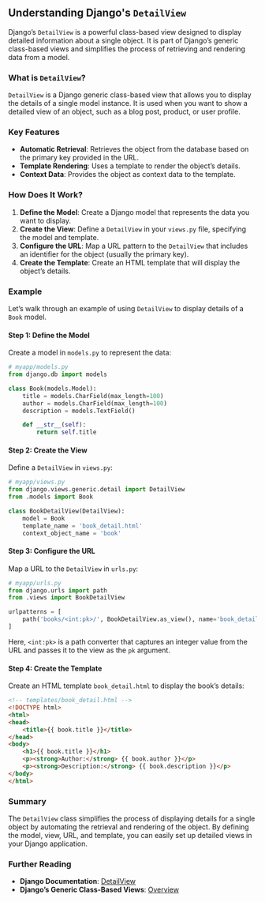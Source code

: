 ## Understanding Django's `DetailView`

Django’s `DetailView` is a powerful class-based view designed to display detailed information about a single object. It is part of Django’s generic class-based views and simplifies the process of retrieving and rendering data from a model.

### What is `DetailView`?

`DetailView` is a Django generic class-based view that allows you to display the details of a single model instance. It is used when you want to show a detailed view of an object, such as a blog post, product, or user profile.

### Key Features

- **Automatic Retrieval**: Retrieves the object from the database based on the primary key provided in the URL.
- **Template Rendering**: Uses a template to render the object’s details.
- **Context Data**: Provides the object as context data to the template.

### How Does It Work?

1. **Define the Model**: Create a Django model that represents the data you want to display.
2. **Create the View**: Define a `DetailView` in your `views.py` file, specifying the model and template.
3. **Configure the URL**: Map a URL pattern to the `DetailView` that includes an identifier for the object (usually the primary key).
4. **Create the Template**: Create an HTML template that will display the object’s details.

### Example

Let’s walk through an example of using `DetailView` to display details of a `Book` model.

#### Step 1: Define the Model

Create a model in `models.py` to represent the data:

```python
# myapp/models.py
from django.db import models

class Book(models.Model):
    title = models.CharField(max_length=100)
    author = models.CharField(max_length=100)
    description = models.TextField()

    def __str__(self):
        return self.title
```

#### Step 2: Create the View

Define a `DetailView` in `views.py`:

```python
# myapp/views.py
from django.views.generic.detail import DetailView
from .models import Book

class BookDetailView(DetailView):
    model = Book
    template_name = 'book_detail.html'
    context_object_name = 'book'
```

#### Step 3: Configure the URL

Map a URL to the `DetailView` in `urls.py`:

```python
# myapp/urls.py
from django.urls import path
from .views import BookDetailView

urlpatterns = [
    path('books/<int:pk>/', BookDetailView.as_view(), name='book_detail'),
]
```

Here, `<int:pk>` is a path converter that captures an integer value from the URL and passes it to the view as the `pk` argument.

#### Step 4: Create the Template

Create an HTML template `book_detail.html` to display the book’s details:

```html
<!-- templates/book_detail.html -->
<!DOCTYPE html>
<html>
<head>
    <title>{{ book.title }}</title>
</head>
<body>
    <h1>{{ book.title }}</h1>
    <p><strong>Author:</strong> {{ book.author }}</p>
    <p><strong>Description:</strong> {{ book.description }}</p>
</body>
</html>
```

### Summary

The `DetailView` class simplifies the process of displaying details for a single object by automating the retrieval and rendering of the object. By defining the model, view, URL, and template, you can easily set up detailed views in your Django application.

### Further Reading

- **Django Documentation**: [DetailView](https://docs.djangoproject.com/en/stable/topics/class-based-views/detail/)
- **Django’s Generic Class-Based Views**: [Overview](https://docs.djangoproject.com/en/stable/topics/class-based-views/generic-display/)
